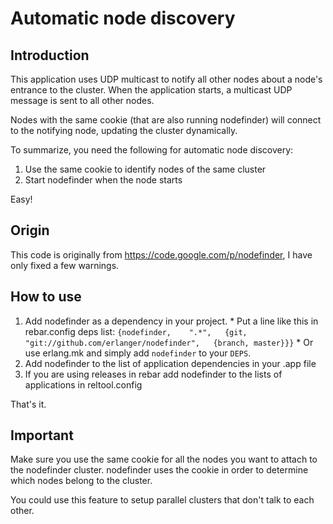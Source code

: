 # Automatic node discovery #

## Introduction ##
   This application uses UDP multicast to notify all other nodes about a node's entrance to the
   cluster.  When the application starts, a multicast UDP message is sent to all other nodes. 

   Nodes with the same cookie (that are also running nodefinder) will connect to the notifying node,
   updating the cluster dynamically. 

   To summarize, you need the following for automatic node discovery:

   1. Use the same cookie to identify nodes of the same cluster
   2. Start nodefinder when the node starts

Easy!

## Origin ##
This code is originally from  https://code.google.com/p/nodefinder, I have only fixed
a few warnings.

## How to use ##

1. Add nodefinder as a dependency in your project.
       * Put a line like this in rebar.config deps list:
         ```
         {nodefinder,    ".*",   {git, "git://github.com/erlanger/nodefinder",   {branch, master}}}
         ```
       * Or use erlang.mk and simply add `nodefinder` to your `DEPS`.
2. Add nodefinder to the list of application dependencies in your .app file
3. If you are using releases in rebar add nodefinder to the lists of applications in reltool.config

That's it. 

## Important ##
Make sure you use the same cookie for all the nodes you want to attach to the nodefinder cluster.
nodefinder uses the cookie in order to determine which nodes belong to the cluster. 

You could use this feature to setup parallel clusters that don't talk to each other.

